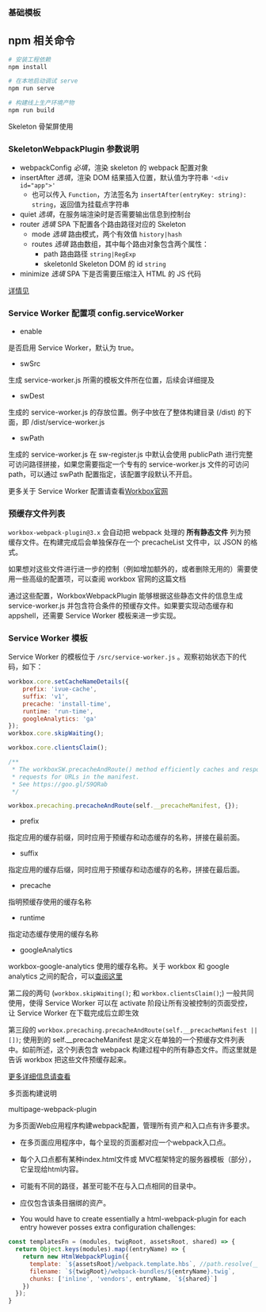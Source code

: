 ### 基础模板

## npm 相关命令

``` bash
# 安装工程依赖
npm install

# 在本地启动调试 serve
npm run serve

# 构建线上生产环境产物
npm run build

```

Skeleton 骨架屏使用

### SkeletonWebpackPlugin 参数说明

- webpackConfig *必填*，渲染 skeleton 的 webpack 配置对象
- insertAfter *选填*，渲染 DOM 结果插入位置，默认值为字符串 `'<div id="app">'`
    - 也可以传入 `Function`，方法签名为 `insertAfter(entryKey: string): string`，返回值为挂载点字符串
- quiet *选填*，在服务端渲染时是否需要输出信息到控制台
- router *选填* SPA 下配置各个路由路径对应的 Skeleton
    - mode *选填* 路由模式，两个有效值 `history|hash`
    - routes *选填* 路由数组，其中每个路由对象包含两个属性：
        - path 路由路径 `string|RegExp`
        - skeletonId Skeleton DOM 的 id `string`
- minimize *选填* SPA 下是否需要压缩注入 HTML 的 JS 代码

[详情见](https://github.com/lavas-project/vue-skeleton-webpack-plugin)

### Service Worker 配置项 config.serviceWorker

* enable

是否启用 Service Worker，默认为 true。

* swSrc

生成 service-worker.js 所需的模板文件所在位置，后续会详细提及

* swDest

生成的 service-worker.js 的存放位置。例子中放在了整体构建目录 (/dist) 的下面，即 /dist/service-worker.js

* swPath

生成的 service-worker.js 在 sw-register.js 中默认会使用 publicPath 进行完整可访问路径拼接，如果您需要指定一个专有的 service-worker.js 文件的可访问 path，可以通过 swPath 配置指定，该配置字段默认不开启。


更多关于 Service Worker 配置请查看[Workbox官网](https://developers.google.com/web/tools/workbox/guides/get-started)

### 预缓存文件列表

```workbox-webpack-plugin@3.x``` 会自动把 webpack 处理的 **所有静态文件** 列为预缓存文件。在构建完成后会单独保存在一个 precacheList 文件中，以 JSON 的格式。

如果想对这些文件进行进一步的控制（例如增加额外的，或者删除无用的）需要使用一些高级的配置项，可以查阅 workbox 官网的这篇文档

通过这些配置，WorkboxWebpackPlugin 能够根据这些静态文件的信息生成 service-worker.js 并包含符合条件的预缓存文件。如果要实现动态缓存和 appshell，还需要 Service Worker 模板来进一步实现。

### Service Worker 模板

Service Worker 的模板位于 ```/src/service-worker.js``` 。观察初始状态下的代码，如下：

```javascript
workbox.core.setCacheNameDetails({
    prefix: 'ivue-cache',
    suffix: 'v1',
    precache: 'install-time',
    runtime: 'run-time',
    googleAnalytics: 'ga'
});
workbox.core.skipWaiting();

workbox.core.clientsClaim();

/**
 * The workboxSW.precacheAndRoute() method efficiently caches and responds to
 * requests for URLs in the manifest.
 * See https://goo.gl/S9QRab
 */

workbox.precaching.precacheAndRoute(self.__precacheManifest, {});

```

* prefix

指定应用的缓存前缀，同时应用于预缓存和动态缓存的名称，拼接在最前面。

* suffix

指定应用的缓存后缀，同时应用于预缓存和动态缓存的名称，拼接在最后面。

* precache

指明预缓存使用的缓存名称

* runtime

指定动态缓存使用的缓存名称

* googleAnalytics

workbox-google-analytics 使用的缓存名称。关于 workbox 和 google analytics 之间的配合，可以[查阅这里](https://developers.google.com/web/tools/workbox/modules/workbox-google-analytics)


第二段的两句 (```workbox.skipWaiting()```; 和 ```workbox.clientsClaim()```;) 一般共同使用，使得 Service Worker 可以在 activate 阶段让所有没被控制的页面受控，让 Service Worker 在下载完成后立即生效

第三段的 ```workbox.precaching.precacheAndRoute(self.__precacheManifest || [])```; 使用到的 self.__precacheManifest 是定义在单独的一个预缓存文件列表中。如前所述，这个列表包含 webpack 构建过程中的所有静态文件。而这里就是告诉 workbox 把这些文件预缓存起来。

[更多详细信息请查看](https://lavas.baidu.com/guide/v2/advanced/router)

多页面构建说明

multipage-webpack-plugin

为多页面Web应用程序构建webpack配置，管理所有资产和入口点有许多要求。

* 在多页面应用程序中，每个呈现的页面都对应一个webpack入口点。

* 每个入口点都有某种index.html文件或 MVC框架特定的服务器模板（部分），它呈现给html内容。

* 可能有不同的路径，甚至可能不在与入口点相同的目录中。
* 应仅包含该条目捆绑的资产。
* You would have to create essentially a html-webpack-plugin for each entry however posses extra configuration challenges:

```javascript
const templatesFn = (modules, twigRoot, assetsRoot, shared) => {
  return Object.keys(modules).map((entryName) => {
    return new HtmlWebpackPlugin({
      template: `${assetsRoot}/webpack.template.hbs`, //path.resolve(__dirname, "./assets/webpack.template.hbs"),
      filename: `${twigRoot}/webpack-bundles/${entryName}.twig`,
      chunks: ['inline', 'vendors', entryName, `${shared}`]
    })
  });
}
```
